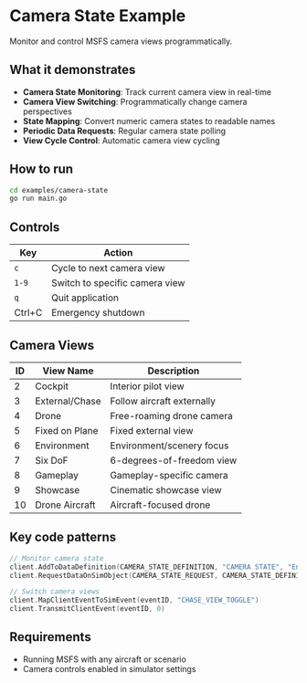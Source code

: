 # Camera State Example

Monitor and control MSFS camera views programmatically.

## What it demonstrates

- **Camera State Monitoring**: Track current camera view in real-time
- **Camera View Switching**: Programmatically change camera perspectives  
- **State Mapping**: Convert numeric camera states to readable names
- **Periodic Data Requests**: Regular camera state polling
- **View Cycle Control**: Automatic camera view cycling

## How to run

```bash
cd examples/camera-state
go run main.go
```

## Controls

| Key | Action |
|-----|--------|
| `c` | Cycle to next camera view |
| `1-9` | Switch to specific camera view |
| `q` | Quit application |
| Ctrl+C | Emergency shutdown |

## Camera Views

| ID | View Name | Description |
|----|-----------|-------------|
| 2 | Cockpit | Interior pilot view |
| 3 | External/Chase | Follow aircraft externally |
| 4 | Drone | Free-roaming drone camera |
| 5 | Fixed on Plane | Fixed external view |
| 6 | Environment | Environment/scenery focus |
| 7 | Six DoF | 6-degrees-of-freedom view |
| 8 | Gameplay | Gameplay-specific camera |
| 9 | Showcase | Cinematic showcase view |
| 10 | Drone Aircraft | Aircraft-focused drone |

## Key code patterns

```go
// Monitor camera state
client.AddToDataDefinition(CAMERA_STATE_DEFINITION, "CAMERA STATE", "Enum", types.DATATYPE_INT32)
client.RequestDataOnSimObject(CAMERA_STATE_REQUEST, CAMERA_STATE_DEFINITION, types.SIMOBJECT_TYPE_USER, types.PERIOD_SIM_FRAME)

// Switch camera views  
client.MapClientEventToSimEvent(eventID, "CHASE_VIEW_TOGGLE")
client.TransmitClientEvent(eventID, 0)
```

## Requirements

- Running MSFS with any aircraft or scenario
- Camera controls enabled in simulator settings
